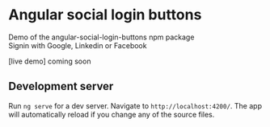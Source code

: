 # Angular social login buttons

Demo of the angular-social-login-buttons npm package \
Signin with Google, Linkedin or Facebook

[live demo] coming soon


## Development server

Run `ng serve` for a dev server. Navigate to `http://localhost:4200/`. The app will automatically reload if you change any of the source files.

